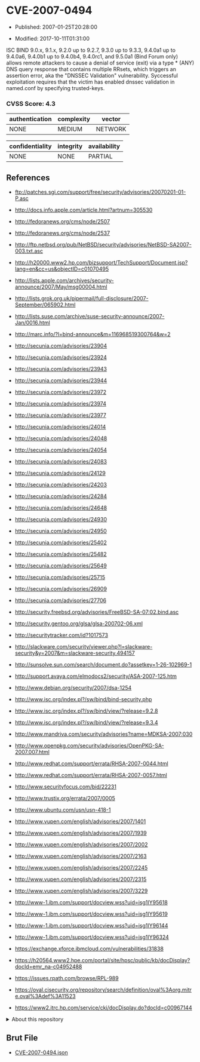 # CVE-2007-0494

- Published: 2007-01-25T20:28:00

- Modified: 2017-10-11T01:31:00

ISC BIND 9.0.x, 9.1.x, 9.2.0 up to 9.2.7, 9.3.0 up to 9.3.3, 9.4.0a1 up to 9.4.0a6, 9.4.0b1 up to 9.4.0b4, 9.4.0rc1, and 9.5.0a1 (Bind Forum only) allows remote attackers to cause a denial of service (exit) via a type * (ANY) DNS query response that contains multiple RRsets, which triggers an assertion error, aka the "DNSSEC Validation" vulnerability. Syccessful exploitation requires that the victim has enabled dnssec validation in named.conf by specifying trusted-keys.

### CVSS Score: **4.3**

| authentication | complexity | vector |
| --- | --- | --- |
| NONE | MEDIUM | NETWORK |

| confidentiality | integrity | availability |
| --- | --- | --- |
| NONE | NONE | PARTIAL |

## References

* ftp://patches.sgi.com/support/free/security/advisories/20070201-01-P.asc

* http://docs.info.apple.com/article.html?artnum=305530

* http://fedoranews.org/cms/node/2507

* http://fedoranews.org/cms/node/2537

* http://ftp.netbsd.org/pub/NetBSD/security/advisories/NetBSD-SA2007-003.txt.asc

* http://h20000.www2.hp.com/bizsupport/TechSupport/Document.jsp?lang=en&cc=us&objectID=c01070495

* http://lists.apple.com/archives/security-announce/2007/May/msg00004.html

* http://lists.grok.org.uk/pipermail/full-disclosure/2007-September/065902.html

* http://lists.suse.com/archive/suse-security-announce/2007-Jan/0016.html

* http://marc.info/?l=bind-announce&m=116968519300764&w=2

* http://secunia.com/advisories/23904

* http://secunia.com/advisories/23924

* http://secunia.com/advisories/23943

* http://secunia.com/advisories/23944

* http://secunia.com/advisories/23972

* http://secunia.com/advisories/23974

* http://secunia.com/advisories/23977

* http://secunia.com/advisories/24014

* http://secunia.com/advisories/24048

* http://secunia.com/advisories/24054

* http://secunia.com/advisories/24083

* http://secunia.com/advisories/24129

* http://secunia.com/advisories/24203

* http://secunia.com/advisories/24284

* http://secunia.com/advisories/24648

* http://secunia.com/advisories/24930

* http://secunia.com/advisories/24950

* http://secunia.com/advisories/25402

* http://secunia.com/advisories/25482

* http://secunia.com/advisories/25649

* http://secunia.com/advisories/25715

* http://secunia.com/advisories/26909

* http://secunia.com/advisories/27706

* http://security.freebsd.org/advisories/FreeBSD-SA-07:02.bind.asc

* http://security.gentoo.org/glsa/glsa-200702-06.xml

* http://securitytracker.com/id?1017573

* http://slackware.com/security/viewer.php?l=slackware-security&y=2007&m=slackware-security.494157

* http://sunsolve.sun.com/search/document.do?assetkey=1-26-102969-1

* http://support.avaya.com/elmodocs2/security/ASA-2007-125.htm

* http://www.debian.org/security/2007/dsa-1254

* http://www.isc.org/index.pl?/sw/bind/bind-security.php

* http://www.isc.org/index.pl?/sw/bind/view/?release=9.2.8

* http://www.isc.org/index.pl?/sw/bind/view/?release=9.3.4

* http://www.mandriva.com/security/advisories?name=MDKSA-2007:030

* http://www.openpkg.com/security/advisories/OpenPKG-SA-2007.007.html

* http://www.redhat.com/support/errata/RHSA-2007-0044.html

* http://www.redhat.com/support/errata/RHSA-2007-0057.html

* http://www.securityfocus.com/bid/22231

* http://www.trustix.org/errata/2007/0005

* http://www.ubuntu.com/usn/usn-418-1

* http://www.vupen.com/english/advisories/2007/1401

* http://www.vupen.com/english/advisories/2007/1939

* http://www.vupen.com/english/advisories/2007/2002

* http://www.vupen.com/english/advisories/2007/2163

* http://www.vupen.com/english/advisories/2007/2245

* http://www.vupen.com/english/advisories/2007/2315

* http://www.vupen.com/english/advisories/2007/3229

* http://www-1.ibm.com/support/docview.wss?uid=isg1IY95618

* http://www-1.ibm.com/support/docview.wss?uid=isg1IY95619

* http://www-1.ibm.com/support/docview.wss?uid=isg1IY96144

* http://www-1.ibm.com/support/docview.wss?uid=isg1IY96324

* https://exchange.xforce.ibmcloud.com/vulnerabilities/31838

* https://h20564.www2.hpe.com/portal/site/hpsc/public/kb/docDisplay?docId=emr_na-c04952488

* https://issues.rpath.com/browse/RPL-989

* https://oval.cisecurity.org/repository/search/definition/oval%3Aorg.mitre.oval%3Adef%3A11523

* https://www2.itrc.hp.com/service/cki/docDisplay.do?docId=c00967144

<details>
<summary>About this repository</summary> 

  This repository is part of the project [Live Hack CVE](https://github.com/Live-Hack-CVE). Main website can be found [www.live-hack.org](https://www.live-hack.org) 
  
  Made by [Sn0wAlice](https://github.com/Sn0wAlice) for the people that care about security and need to have a feed of the latest CVEs. Hope you enjoy it, don't forget to star the repo and follow me on [Twitter](https://twitter.com/Sn0wAlice) and [Github](https://github.com/Sn0wAlice). And that is my [personnal website](https://www.alice-snow.me/)

  - [Home Page](https://github.com/Live-Hack-CVE)
  - [Framework](https://github.com/Live-Hack-CVE/cve-framework)
  - [CVE database](https://github.com/Live-Hack-CVE/full_database)
  - [Changelog](https://github.com/Live-Hack-CVE/Changelog)
</details>

## Brut File

* [CVE-2007-0494.json](https://raw.githubusercontent.com/Live-Hack-CVE/full_database/main/cves/2007/CVE-2007-0494.json)

